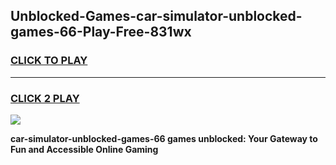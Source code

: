 
## Unblocked-Games-car-simulator-unblocked-games-66-Play-Free-831wx
<h3>
<a href="https://premium76.site?title=car-simulator-unblocked-games-66&ref=17A">CLICK TO PLAY</a></h3>
<hr>

<h3>
<a href="https://premium76.site?title=car-simulator-unblocked-games-66&ref=17A">CLICK 2 PLAY</a>
  
</h3>

<a href="https://premium76.site?title=car-simulator-unblocked-games-66&ref=17A"><img src="https://clearcache.store/games.png"></a>


**car-simulator-unblocked-games-66 games unblocked: Your Gateway to Fun and Accessible Online Gaming**
